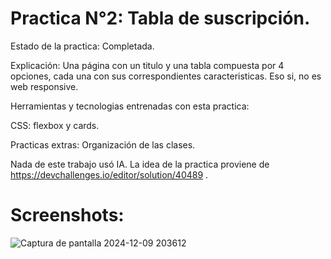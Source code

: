 # Practica N°2: Tabla de suscripción.

Estado de la practica: Completada.

Explicación: Una página con un titulo y una tabla compuesta por 4 opciones, cada una con sus correspondientes caracteristicas. Eso si, no es web responsive.

Herramientas y tecnologias entrenadas con esta practica:

CSS: flexbox y cards.

Practicas extras: Organización de las clases.

Nada de este trabajo usó IA. La idea de la practica proviene de https://devchallenges.io/editor/solution/40489 .

# Screenshots:
![Captura de pantalla 2024-12-09 203612](https://github.com/user-attachments/assets/f8e2cb65-5451-4e27-b2df-bec99c14c545)
